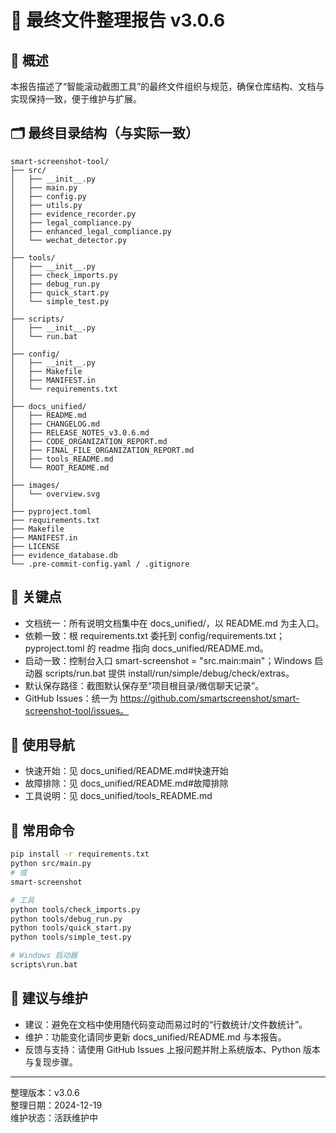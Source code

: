 # 📁 最终文件整理报告 v3.0.6

## 🎉 概述

本报告描述了“智能滚动截图工具”的最终文件组织与规范，确保仓库结构、文档与实现保持一致，便于维护与扩展。

## 🗂️ 最终目录结构（与实际一致）

```
smart-screenshot-tool/
├── src/
│   ├── __init__.py
│   ├── main.py
│   ├── config.py
│   ├── utils.py
│   ├── evidence_recorder.py
│   ├── legal_compliance.py
│   ├── enhanced_legal_compliance.py
│   └── wechat_detector.py
│
├── tools/
│   ├── __init__.py
│   ├── check_imports.py
│   ├── debug_run.py
│   ├── quick_start.py
│   └── simple_test.py
│
├── scripts/
│   ├── __init__.py
│   └── run.bat
│
├── config/
│   ├── __init__.py
│   ├── Makefile
│   ├── MANIFEST.in
│   └── requirements.txt
│
├── docs_unified/
│   ├── README.md
│   ├── CHANGELOG.md
│   ├── RELEASE_NOTES_v3.0.6.md
│   ├── CODE_ORGANIZATION_REPORT.md
│   ├── FINAL_FILE_ORGANIZATION_REPORT.md
│   ├── tools_README.md
│   └── ROOT_README.md
│
├── images/
│   └── overview.svg
│
├── pyproject.toml
├── requirements.txt
├── Makefile
├── MANIFEST.in
├── LICENSE
├── evidence_database.db
└── .pre-commit-config.yaml / .gitignore
```

## 🔑 关键点

- 文档统一：所有说明文档集中在 docs_unified/，以 README.md 为主入口。
- 依赖一致：根 requirements.txt 委托到 config/requirements.txt；pyproject.toml 的 readme 指向 docs_unified/README.md。
- 启动一致：控制台入口 smart-screenshot = "src.main:main"；Windows 启动器 scripts/run.bat 提供 install/run/simple/debug/check/extras。
- 默认保存路径：截图默认保存至“项目根目录/微信聊天记录”。
- GitHub Issues：统一为 https://github.com/smartscreenshot/smart-screenshot-tool/issues。

## 🧭 使用导航

- 快速开始：见 docs_unified/README.md#快速开始
- 故障排除：见 docs_unified/README.md#故障排除
- 工具说明：见 docs_unified/tools_README.md

## 🔧 常用命令

```bash
pip install -r requirements.txt
python src/main.py
# 或
smart-screenshot

# 工具
python tools/check_imports.py
python tools/debug_run.py
python tools/quick_start.py
python tools/simple_test.py

# Windows 启动器
scripts\run.bat
```

## 📢 建议与维护

- 建议：避免在文档中使用随代码变动而易过时的“行数统计/文件数统计”。
- 维护：功能变化请同步更新 docs_unified/README.md 与本报告。
- 反馈与支持：请使用 GitHub Issues 上报问题并附上系统版本、Python 版本与复现步骤。

---

整理版本：v3.0.6  
整理日期：2024-12-19  
维护状态：活跃维护中